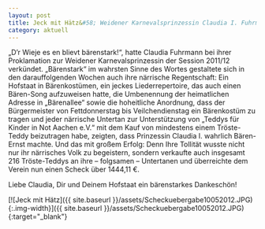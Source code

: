 ```yaml
---
layout: post
title: Jeck mit Hätz&#58; Weidener Karnevalsprinzessin Claudia I. Fuhrmann spendet 1444,11 €
category: aktuell
---
```


„D’r Wieje es en blievt bärenstark!“, hatte Claudia Fuhrmann bei ihrer Proklamation zur Weidener Karnevalsprinzessin der Session 2011/12 verkündet. „Bärenstark“ im wahrsten Sinne des Wortes gestaltete sich in den darauffolgenden Wochen auch ihre närrische Regentschaft: Ein Hofstaat in Bärenkostümen, ein jeckes Liederrepertoire, das auch einen Bären-Song aufzuweisen hatte, die Umbenennung der heimatlichen Adresse in „Bärenallee“ sowie die hoheitliche Anordnung, dass der Bürgermeister von Fettdonnerstag bis Veilchendienstag ein Bärenkostüm zu tragen und jeder närrische Untertan zur Unterstützung von „Teddys für Kinder in Not Aachen e.V.“ mit dem Kauf von mindestens einem Tröste-Teddy beizutragen habe, zeigten, dass Prinzessin Claudia I. wahrlich Bären-Ernst machte. Und das mit großem Erfolg: Denn Ihre Tollität wusste nicht nur ihr närrisches Volk zu begeistern, sondern verkaufte auch insgesamt 216 Tröste-Teddys an ihre – folgsamen – Untertanen und überreichte dem Verein nun einen Scheck über 1444,11 €.

Liebe Claudia, Dir und Deinem Hofstaat ein bärenstarkes Dankeschön!

[![Jeck mit Hätz]({{ site.baseurl }}/assets/Scheckuebergabe10052012.JPG){:.img-width}]({{ site.baseurl }}/assets/Scheckuebergabe10052012.JPG){:target="_blank"}
